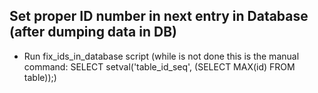 ## Set proper ID number in next entry in Database (after dumping data in DB)
 - Run fix_ids_in_database script (while is not done this is the manual command: SELECT setval('table_id_seq', (SELECT MAX(id) FROM table));)